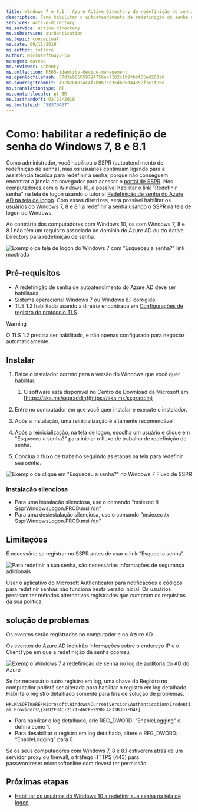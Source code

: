 ```yaml
---
title: Windows 7 e 8.1 - Azure Active Directory de redefinição de senha de autoatendimento do Azure AD
description: Como habilitar o autoatendimento de redefinição de senha usando o "Esqueci a senha" na tela de logon do Windows 7 ou 8.1
services: active-directory
ms.service: active-directory
ms.subservice: authentication
ms.topic: conceptual
ms.date: 09/11/2018
ms.author: joflore
author: MicrosoftGuyJFlo
manager: daveba
ms.reviewer: sahenry
ms.collection: M365-identity-device-management
ms.openlocfilehash: 57d3e955059724756eb7102c1b9fbbf55ed203ab
ms.sourcegitcommit: 49c8204824c4f7b067cd35dbd0d44352f7e1f95e
ms.translationtype: MT
ms.contentlocale: pt-BR
ms.lasthandoff: 03/22/2019
ms.locfileid: "58370437"
---
```

# <a name="how-to-enable-password-reset-from-windows-7-8-and-81"></a>Como: habilitar a redefinição de senha do Windows 7, 8 e 8.1

Como administrador, você habilitou o SSPR (autoatendimento de redefinição de senha), mas os usuários continuam ligando para a assistência técnica para redefinir a senha, porque não conseguem encontrar a janela do navegador para acessar o [portal de SSPR](https://aka.ms/sspr). Nos computadores com o Windows 10, é possível habilitar o link "Redefinir senha" na tela de logon usando o tutorial [Redefinição de senha do Azure AD na tela de logon](tutorial-sspr-windows.md). Com essas diretrizes, será possível habilitar os usuários do Windows 7, 8 e 8.1 a redefinir a senha usando o SSPR na tela de logon do Windows.

Ao contrário dos computadores com Windows 10, os com Windows 7, 8 e 8.1 não têm um requisito associado ao domínio do Azure AD ou do Active Directory para redefinição de senha.

![Exemplo de tela de logon do Windows 7 com "Esqueceu a senha?" link mostrado](media/howto-sspr-windows-7-8/windows-7-logon-screen.png)

## <a name="prerequisites"></a>Pré-requisitos

* A redefinição de senha de autoatendimento do Azure AD deve ser habilitada.
* Sistema operacional Windows 7 ou Windows 8.1 corrigido.
* TLS 1.2 habilitado usando a diretriz encontrada em [Configurações de registro do protocolo TLS](https://docs.microsoft.com/windows-server/security/tls/tls-registry-settings#tls-12).

> [!WARNING]
> O TLS 1.2 precisa ser habilitado, e não apenas configurado para negociar automaticamente.

## <a name="install"></a>Instalar

1. Baixe o instalador correto para a versão do Windows que você quer habilitar.

   1. O software está disponível no Centro de Download da Microsoft em [https://aka.ms/sspraddin](https://aka.ms/sspraddin)

1. Entre no computador em que você quer instalar e execute o instalador.
1. Após a instalação, uma reinicialização é altamente recomendável.
1. Após a reinicialização, na tela de logon, escolha um usuário e clique em "Esqueceu a senha?" para iniciar o fluxo de trabalho de redefinição de senha.
1. Conclua o fluxo de trabalho seguindo as etapas na tela para redefinir sua senha.

![Exemplo de clique em "Esqueceu a senha?" no Windows 7 Fluxo de SSPR](media/howto-sspr-windows-7-8/windows-7-sspr.png)

### <a name="silent-installation"></a>Instalação silenciosa

* Para uma instalação silenciosa, use o comando “msiexec /i SsprWindowsLogon.PROD.msi /qn”
* Para uma desinstalação silenciosa, use o comando “msiexec /x SsprWindowsLogon.PROD.msi /qn”

## <a name="caveats"></a>Limitações

É necessário se registrar no SSPR antes de usar o link "Esqueci a senha".

![Para redefinir a sua senha, são necessárias informações de segurança adicionais](media/howto-sspr-windows-7-8/windows-7-sspr-need-security-info.png)

Usar o aplicativo do Microsoft Authenticator para notificações e códigos para redefinir senhas não funciona nesta versão inicial. Os usuários precisam ter métodos alternativos registrados que cumpram os requisitos da sua política.

## <a name="troubleshooting"></a>solução de problemas

Os eventos serão registrados no computador e no Azure AD.

Os eventos do Azure AD incluirão informações sobre o endereço IP e o ClientType em que a redefinição de senha ocorreu.

![Exemplo Windows 7 a redefinição de senha no log de auditoria do AD do Azure](media/howto-sspr-windows-7-8/windows-7-sspr-azure-ad-audit-log.png)

Se for necessário outro registro em log, uma chave do Registro no computador poderá ser alterada para habilitar o registro em log detalhado. Habilite o registro detalhado somente para fins de solução de problemas.

`HKLM\SOFTWARE\Microsoft\Windows\CurrentVersion\Authentication\Credential Providers\{86D2F0AC-2171-46CF-9998-4E33B3D7FD4F}`

* Para habilitar o log detalhado, crie REG_DWORD: "EnableLogging" e defina como 1.
* Para desabilitar o registro em log detalhado, altere o REG_DWORD: “EnableLogging” para 0.

Se os seus computadores com Windows 7, 8 e 8.1 estiverem atrás de um servidor proxy ou firewall, o tráfego HTTPS (443) para passwordreset.microsoftonline.com deverá ter permissão.

## <a name="next-steps"></a>Próximas etapas

* [Habilitar os usuários do Windows 10 a redefinir sua senha na tela de logon](tutorial-sspr-windows.md)
